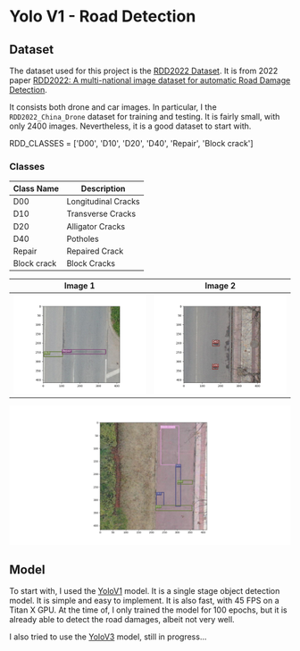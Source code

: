 # Yolo V1 - Road Detection

## Dataset
The dataset used for this project is the [RDD2022 Dataset](https://github.com/sekilab/RoadDamageDetector). It is from 2022 paper [RDD2022: A multi-national image dataset for automatic Road Damage Detection](https://arxiv.org/abs/2209.08538).

It consists both drone and car images. In particular, I the `RDD2022_China_Drone` dataset for training and testing. It is fairly small, with only 2400 images. Nevertheless, it is a good dataset to start with.

RDD_CLASSES = ['D00',
               'D10',
               'D20',
               'D40',
               'Repair',
               'Block crack']


### Classes
|  Class Name   |     Description      |
|--------------|-----------------------|
| D00          | Longitudinal Cracks   |
| D10          | Transverse Cracks     |
| D20          | Alligator Cracks      |
| D40          | Potholes              |
| Repair       | Repaired Crack               |
| Block crack  | Block Cracks          |

| Image 1 | Image 2 |
|---------|---------|
| ![Image 1](.\imgs\Figure_3.png) | ![Image 2](.\imgs\Figure_5.png) |

![Image 1](.\imgs\Figure_4.png) 


## Model
To start with, I used the [YoloV1](https://arxiv.org/abs/1506.02640) model. It is a single stage object detection model. It is simple and easy to implement. It is also fast, with 45 FPS on a Titan X GPU. At the time of, I only trained the model for 100 epochs, but it is already able to detect the road damages, albeit not very well.

I also tried to use the [YoloV3](https://arxiv.org/abs/1804.02767) model, still in progress...


